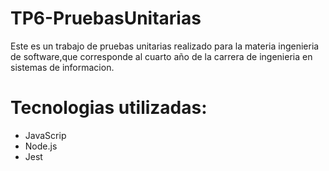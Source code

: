 # TP6-PruebasUnitarias
Este es un trabajo de pruebas unitarias realizado para la materia ingenieria de software,que corresponde al cuarto año de la carrera de ingenieria en sistemas de informacion.
# Tecnologias utilizadas:
- JavaScrip
- Node.js
- Jest 
